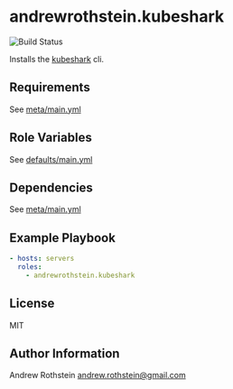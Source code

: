 andrewrothstein.kubeshark
=========

![Build Status](https://github.com/andrewrothstein/ansible-kubeshark/actions/workflows/build.yml/badge.svg)

Installs the [kubeshark](https://kubeshark.co/) cli.

Requirements
------------

See [meta/main.yml](meta/main.yml)

Role Variables
--------------

See [defaults/main.yml](defaults/main.yml)

Dependencies
------------

See [meta/main.yml](meta/main.yml)

Example Playbook
----------------

```yml
- hosts: servers
  roles:
    - andrewrothstein.kubeshark
```

License
-------

MIT

Author Information
------------------

Andrew Rothstein <andrew.rothstein@gmail.com>
